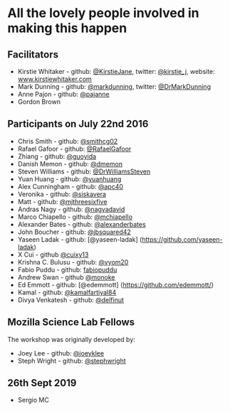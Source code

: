 # All the lovely people involved in making this happen

## Facilitators

* Kirstie Whitaker - github: [@KirstieJane](https://github.com/kirstiejane/), twitter: [@kirstie_j](https://twitter.com/kirstie_j), website: www.kirstiewhitaker.com
* Mark Dunning - github: [@markdunning](https://github.com/markdunning), twitter: [@DrMarkDunning](https://twitter.com/DrMarkDunning)
* Anne Pajon - github: [@pajanne](https://github.com/pajanne)
* Gordon Brown


## Participants on July 22nd 2016

* Chris Smith - github: [@smithcg02](https://github.com/smithcg02)
* Rafael Gafoor - github: [@RafaelGafoor](https://github.com/RafaelGafoor)
* Zhiang - github: [@guoyida](https://github.com/guoyida)
* Danish Memon - github: [@dmemon](https://github.com/dmemon)
* Steven Williams - github: [@DrWilliamsSteven](https://github.com/DrWilliamsSteven)
* Yuan Huang - github: [@yuanhuang](https://github.com/yuanhuang)
* Alex Cunningham - github: [@apc40](https://github.com/apc40)
* Veronika - github: [@siskavera](https://github.com/siskavera)
* Matt - github: [@mjthreesixfive](https://github.com/mjthreesixfive)
* Andras Nagy - github: [@nagyadavid](https://github.com/nagyadavid/)
* Marco Chiapello - github: [@mchiapello](https://github.com/mchiapello)
* Alexander Bates - github: [@alexanderbates](https://github.com/alexanderbates)
* John Boucher - github: [@jbsquared42](https://github.com/jbsquared42)
* Yaseen Ladak - github: [@yaseen-ladak] (https://github.com/yaseen-ladak)
* X Cui - github [@cuixy13](https://github.com/cuixy13)
* Krishna C. Bulusu - github: [@vyom20](https://github.com/vyom20)
* Fabio Puddu - github: [fabiopuddu](https://github.com/fabiopuddu) 
* Andrew Swan - github [@monoke](https://github.com/monoke/)
* Ed Emmott   - github: [@edemmott] (https://github.com/edemmott/)
* Kamal - github: [@kamalfartiyal84](https://github.com/kamalfartiyal84/)
* Divya Venkatesh - github: [@delfinut](https://github.com/delfinut/)

## Mozilla Science Lab Fellows

The workshop was originally developed by:

* Joey Lee - github: [@joeyklee](https://github.com/joeyklee)
* Steph Wright - github: [@stephwright](https://github.com/stephwright)


## 26th Sept 2019

* Sergio MC
